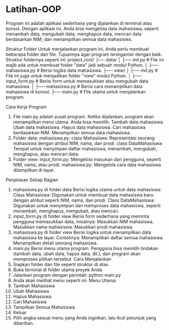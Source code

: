 # Latihan-OOP

Program ini adalah aplikasi sederhana yang dijalankan di terminal atau konsol. Dengan aplikasi ini, Anda bisa mengelola data mahasiswa, seperti menambah data, mengubah data, menghapus data, mencari data berdasarkan NIM, dan menampilkan semua data mahasiswa.

Struktur Folder
Untuk menjalankan program ini, Anda perlu membuat beberapa folder dan file. Tujuannya agar program terorganisir dengan baik. Struktur foldernya seperti ini:
project_root/
├── data/
│   ├── _init_.py         # File ini wajib ada untuk membuat folder "data" jadi sebuah modul Python.
│   ├── mahasiswa.py        # Berisi logika data mahasiswa.
├── view/
│   ├── _init_.py         # File ini juga untuk menjadikan folder "view" modul Python.
│   ├── input_form.py       # Berisi form untuk memasukkan atau mengubah data mahasiswa.
│   ├── mahasiswa.py        # Berisi cara menampilkan data mahasiswa di konsol.
├── main.py                 # File utama untuk menjalankan program.

Cara Kerja Program
1. File main.py adalah pusat program. Ketika dijalankan, program akan menampilkan menu utama. Anda bisa memilih:
Tambah data mahasiswa.
Ubah data mahasiswa.
Hapus data mahasiswa.
Cari mahasiswa berdasarkan NIM.
Menampilkan semua data mahasiswa.
2. Folder data:
mahasiswa.py:
class Mahasiswa: Representasi seorang mahasiswa dengan atribut NIM, nama, dan prodi.
class DataMahasiswa: Tempat untuk menyimpan daftar mahasiswa, menambah, mengubah, menghapus, atau mencari data.
3. Folder view:
input_form.py: Mengelola masukan dari pengguna, seperti NIM, nama, atau prodi.
mahasiswa.py: Mengelola cara data mahasiswa ditampilkan di layar.

Penjelasan Setiap Bagian
1. mahasiswa.py di folder data
Berisi logika utama untuk data mahasiswa:
Class Mahasiswa:
Digunakan untuk membuat data mahasiswa baru dengan atribut seperti NIM, nama, dan prodi.
Class DataMahasiswa:
Digunakan untuk menyimpan dan memproses data mahasiswa, seperti menambah, menghapus, mengubah, atau mencari.
2. input_form.py di folder view
Berisi form sederhana yang meminta pengguna memasukkan data, misalnya:
Masukkan NIM mahasiswa.
Masukkan nama mahasiswa.
Masukkan prodi mahasiswa.
3. mahasiswa.py di folder view
Berisi logika untuk menampilkan data mahasiswa ke layar. Contohnya:
Menampilkan daftar semua mahasiswa.
Menampilkan detail seorang mahasiswa.
4. main.py
Berisi menu utama program. Pengguna bisa memilih tindakan (tambah data, ubah data, hapus data, dll.), dan program akan memproses pilihan tersebut.
Cara Menjalankan
1. Siapkan folder dan file seperti struktur di atas.
2. Buka terminal di folder utama proyek Anda.
3. Jalankan program dengan perintah:
python main.py
4. Anda akan melihat menu seperti ini:
Menu Utama:
  1. Tambah Mahasiswa
  2. Ubah Mahasiswa
  3. Hapus Mahasiswa
  4. Cari Mahasiswa
  5. Tampilkan Semua Mahasiswa
  6. Keluar
5. Pilih angka sesuai menu yang Anda inginkan, lalu ikuti petunjuk yang diberikan.
